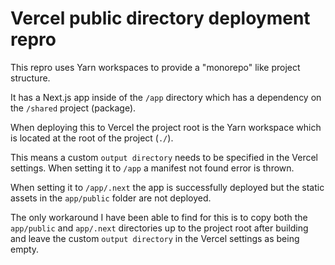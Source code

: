 # Vercel public directory deployment repro

This repro uses Yarn workspaces to provide a "monorepo" like project structure.

It has a Next.js app inside of the `/app` directory which has a dependency on the `/shared` project (package).

When deploying this to Vercel the project root is the Yarn workspace which is located at the root of the project (`./`).

This means a custom `output directory` needs to be specified in the Vercel settings. When setting it to `/app` a manifest not found error is thrown.

When setting it to `/app/.next` the app is successfully deployed but the static assets in the `app/public` folder are not deployed.

The only workaround I have been able to find for this is to copy both the `app/public` and `app/.next` directories up to the project root after building and leave the custom `output directory` in the Vercel settings as being empty.

